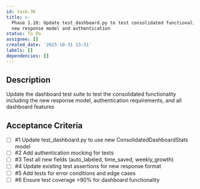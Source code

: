 ```yaml
---
id: task-36
title: >-
  Phase 1.10: Update test_dashboard.py to test consolidated functionality with
  new response model and authentication
status: To Do
assignee: []
created_date: '2025-10-31 13:51'
labels: []
dependencies: []
---
```


## Description

<!-- SECTION:DESCRIPTION:BEGIN -->
Update the dashboard test suite to test the consolidated functionality including the new response model, authentication requirements, and all dashboard features
<!-- SECTION:DESCRIPTION:END -->

## Acceptance Criteria
<!-- AC:BEGIN -->
- [ ] #1 Update test_dashboard.py to use new ConsolidatedDashboardStats model
- [ ] #2 Add authentication mocking for tests
- [ ] #3 Test all new fields (auto_labeled, time_saved, weekly_growth)
- [ ] #4 Update existing test assertions for new response format
- [ ] #5 Add tests for error conditions and edge cases
- [ ] #6 Ensure test coverage >90% for dashboard functionality
<!-- AC:END -->
